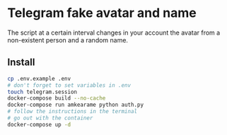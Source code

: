 # Telegram fake avatar and name
The script at a certain interval changes in your account the avatar from a non-existent person and a random name.
## Install
```bash
cp .env.example .env
# don't forget to set variables in .env
touch telegram.session
docker-compose build --no-cache
docker-compose run amkearame python auth.py
# follow the instructions in the terminal
# go out with the container 
docker-compose up -d
```